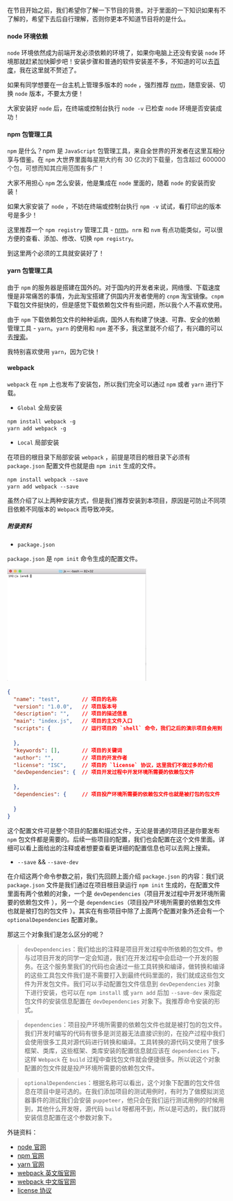 在节目开始之前，我们希望你了解一下节目的背景。对于里面的一下知识如果有不了解的，希望下去后自行理解，否则你更本不知道节目将的是什么。

#### node 环境依赖

`node` 环境依然成为前端开发必须依赖的环境了，如果你电脑上还没有安装 `node` 环境那就赶紧加快脚步吧！安装步骤和普通的软件安装差不多，不知道的可以去[百度](https://www.baidu.com/s?ie=utf-8&f=8&rsv_bp=1&rsv_idx=2&tn=baiduhome_pg&wd=node%20&rsv_spt=1&oq=webpack&rsv_pq=94234cc300038cbe&rsv_t=cfc0c7eVE6pzn7akl7xgYp1Wh5J5x1E69zmm2nA7k7PuuXJ8%2FSnnOzC76Fzf70dw99v9&rqlang=cn&rsv_enter=1&inputT=2791&rsv_sug3=14&rsv_sug1=12&rsv_sug7=100&rsv_sug2=0&rsv_sug4=2791&rsv_sug=1)，我在这里就不赘述了。

如果有同学想要在一台主机上管理多版本的 `node` ，强烈推荐 [nvm](https://www.baidu.com/s?ie=utf-8&f=8&rsv_bp=1&rsv_idx=2&tn=baiduhome_pg&wd=nvm&rsv_spt=1&oq=mvn&rsv_pq=81173879000114b9&rsv_t=1ac3WezslGTE4zQOs9nj4sOS2%2F%2BP9wvaj4wxv2rN95zWtxtTM0f24LWYoTDJtOnto%2FCd&rqlang=cn&rsv_enter=1&inputT=783&rsv_sug3=19&rsv_sug1=16&rsv_sug7=100&bs=mvn)，随意安装、切换 `node` 版本，不要太方便！

大家安装好 `node` 后，在终端或控制台执行 `node -v` 已检查 `node` 环境是否安装成功！

#### npm 包管理工具

`npm` 是什么？npm 是 `JavaScript` 包管理工具，来自全世界的开发者在这里互相分享与借鉴。在 `npm` 大世界里面<span data-type="color" style="color:rgb(51, 51, 51)"><span data-type="background" style="background-color:rgb(255, 255, 255)">每星期大约有 30 亿次的下载量，包含超过 600000 个包，可想而知其应用范围有多广！</span></span>

大家不用担心 `npm` 怎么安装，他是集成在 `node` 里面的，随着 `node` 的安装而安装！

如果大家安装了 `node` ，不妨在终端或控制台执行 `npm -v` 试试，看打印出的版本号是多少！

这里推荐一个 `npm registry` 管理工具 - [nrm](https://www.baidu.com/s?ie=utf-8&f=8&rsv_bp=1&rsv_idx=2&tn=baiduhome_pg&wd=nrm&rsv_spt=1&oq=markdown%2520%25E5%25B1%2585%25E5%258F%25B3&rsv_pq=b2526721000408e0&rsv_t=dbccy5%2BbdSNM0mrVUWfuLddUwjjRxklHI0%2BwiTGFwtSaUl9dL1i3axtDozTvsLQGpO2J&rqlang=cn&rsv_enter=1&inputT=1323&sug=markdown&rsv_sug3=131&rsv_sug1=99&rsv_sug7=100&rsv_sug2=0&rsv_sug4=1323)。`nrm` 和 `nvm` 有点功能类似，可以很方便的查看、添加、修改、切换 `npm registry`。

到这里两个必须的工具就安装好了！

#### yarn 包管理工具

由于 `npm` 的服务器是搭建在国外的。对于国内的开发者来说，网络慢、下载速度慢是非常痛苦的事情，为此淘宝搭建了供国内开发者使用的 `cnpm` 淘宝镜像。`cnpm` 下载包文件挺快的，但是感觉下载依赖包文件有些问题，所以我个人不喜欢使用。

由于 `npm` 下载依赖包文件的种种诟病，国外人有构建了快速、可靠、安全的依赖管理工具 - `yarn`。`yarn` 的使用和 `npm` 差不多，我这里就不介绍了，有兴趣的可以去[搜索](https://www.baidu.com/s?ie=utf-8&f=8&rsv_bp=1&rsv_idx=2&tn=baiduhome_pg&wd=yarn&rsv_spt=1&oq=cnpm&rsv_pq=9c3b42880004efd0&rsv_t=5deed8kUI6bL42Ytde%2B3FywZKdK3q3qCcYCCRcR%2FdP63Zxpz8WdHJDGdttxH02r1SePv&rqlang=cn&rsv_enter=0&inputT=3654&sug=markdown&rsv_sug3=142&rsv_sug4=3654&rsv_jmp=slow)。

我特别喜欢使用 `yarn`，因为它快！

#### webpack 

`webpack` 在 `npm` 上也发布了安装包，所以我们完全可以通过 `npm` 或者 `yarn` 进行下载。

- `Global` 全局安装

```
npm install webpack -g
yarn add webpack -g
```

- `Local` 局部安装

在项目的根目录下局部安装 `webpack` ，前提是项目的根目录下必须有 `package.json` 配置文件也就是由 `npm init` 生成的文件。

```
npm install webpack --save
yarn add webpack --save
```

虽然介绍了以上两种安装方式，但是我们推荐安装到本项目，原因是可防止不同项目依赖不同版本的 `Webpack` 而导致冲突。

##### 附录资料

- `package.json`

`package.json` 是 `npm init` 命令生成的配置文件。

![](/assets/package.gif)

```json
{
  "name": "test",       // 项目的名称
  "version": "1.0.0",   // 项目版本号
  "description": "",    // 项目的描述信息
  "main": "index.js",   // 项目的主文件入口
  "scripts": {          // 运行项目的 `shell` 命令，我们之后的演示项目会用到
    
  },
  "keywords": [],       // 项目的关键词
  "author": "",         // 项目的开发作者
  "license": "ISC",     // 项目的 `license` 协议，这里我们不做过多的介绍
  "devDependencies": {  // 项目开发过程中开发环境所需要的依赖包文件
    
  },
  "dependencies": {     // 项目投产环境所需要的依赖包文件也就是被打包的包文件
    
  }
}
```

这个配置文件可是整个项目的配置和描述文件，无论是普通的项目还是你要发布 `npm` 包文件都是需要的。后续一些项目的配置，我们也会配置在这个文件里面。详细可以看上面给出的注释或者想要查看更详细的配置信息也可以去网上搜索。

- `--save` && `--save-dev`

在介绍这两个命令参数之前，我们先回顾上面介绍 `package.json` 的内容：我们说 `package.json` 文件是我们通过在项目根目录运行 `npm init` 生成的，在配置文件里面有两个依赖的对象，一个是 `devDependencies`（项目开发过程中开发环境所需要的依赖包文件
），另一个是 `dependencies`（项目投产环境所需要的依赖包文件也就是被打包的包文件
）。其实在有些项目中除了上面两个配置对象外还会有一个 `optionalDependencies` 配置对象。

那这三个对象我们是怎么区分的呢？

> `devDependencies`：我们给出的注释是项目开发过程中所依赖的包文件。参与过项目开发的同学一定会知道，我们在开发过程中会启动一个开发的服务。在这个服务里我们的代码也会通过一些工具转换和编译，做转换和编译的这些工具包文件我们是不需要打入到最终代码里面的，我们就成这些包文件为开发包文件。我们可以手动配置包文件信息到 `devDependencies` 对象下进行安装，也可以在 `npm install` 或 `yarn add` 后加 `--save-dev` 来指定包文件的安装信息配置在 `devDependencies` 对象下。我推荐命令安装的形式。

> `dependencies`：项目投产环境所需要的依赖包文件也就是被打包的包文件。我们开发时编写的代码有很多是浏览器无法直接识别的，在投产过程中我们会使用很多工具对源代码进行转换和编译。工具转换的源代码又使用了很多框架、类库，这些框架、类库安装的配置信息就应该在 `dependencies` 下，这样 `Webpack` 在 `build` 过程中查找包文件就会便捷很多。所以说这个对象配置的包文件就是投产环境所需要的依赖包文件。

> `optionalDependencies`：根据名称可以看出，这个对象下配置的包文件信息在项目中是可选的。在我们添加项目的测试用例时，有时为了做模拟浏览器事件的测试我们会安装 `puppeteer`，他只会在我们运行测试用例的时候用到，其他什么开发呀，源代码 `build` 呀都用不到，所以是可选的，我们就将安装信息配置在这个参数对象下。


外链资料：

* [node 官网](https://nodejs.org/zh-cn/)
* [npm 官网](https://www.npmjs.com/)
* [yarn 官网](https://yarn.bootcss.com/)
* [webpack 英文版官网](https://webpack.js.org/)
* [webpack 中文版官网](https://webpack.docschina.org/)
* [license 协议](http://www.ruanyifeng.com/blog/2011/05/how_to_choose_free_software_licenses.html)

